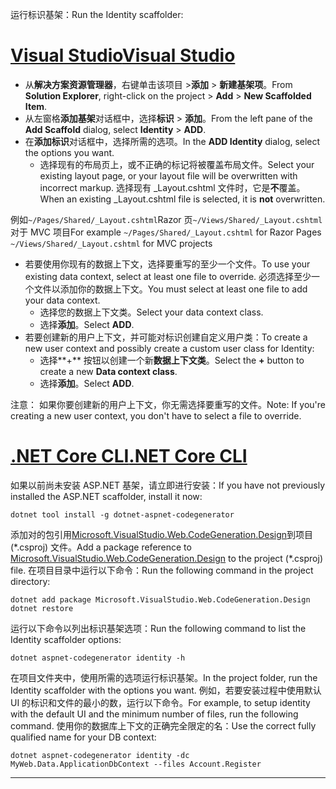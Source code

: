 <span data-ttu-id="130c5-101">运行标识基架：</span><span class="sxs-lookup"><span data-stu-id="130c5-101">Run the Identity scaffolder:</span></span>

# <a name="visual-studiotabvisual-studio"></a>[<span data-ttu-id="130c5-102">Visual Studio</span><span class="sxs-lookup"><span data-stu-id="130c5-102">Visual Studio</span></span>](#tab/visual-studio)

* <span data-ttu-id="130c5-103">从**解决方案资源管理器**，右键单击该项目 >**添加** > **新建基架项**。</span><span class="sxs-lookup"><span data-stu-id="130c5-103">From **Solution Explorer**, right-click on the project > **Add** > **New Scaffolded Item**.</span></span>
* <span data-ttu-id="130c5-104">从左窗格**添加基架**对话框中，选择**标识** > **添加**。</span><span class="sxs-lookup"><span data-stu-id="130c5-104">From the left pane of the **Add Scaffold** dialog, select **Identity** > **ADD**.</span></span>
* <span data-ttu-id="130c5-105">在**添加标识**对话框中，选择所需的选项。</span><span class="sxs-lookup"><span data-stu-id="130c5-105">In the **ADD Identity** dialog, select the options you want.</span></span>
  * <span data-ttu-id="130c5-106">选择现有的布局页上，或不正确的标记将被覆盖布局文件。</span><span class="sxs-lookup"><span data-stu-id="130c5-106">Select your existing layout page, or your layout file will be overwritten with incorrect markup.</span></span> <span data-ttu-id="130c5-107">选择现有 _Layout.cshtml 文件时，它是**不**覆盖。</span><span class="sxs-lookup"><span data-stu-id="130c5-107">When an existing _Layout.cshtml file is selected, it is **not** overwritten.</span></span>

 <span data-ttu-id="130c5-108">例如`~/Pages/Shared/_Layout.cshtml`Razor 页`~/Views/Shared/_Layout.cshtml`对于 MVC 项目</span><span class="sxs-lookup"><span data-stu-id="130c5-108">For example `~/Pages/Shared/_Layout.cshtml` for Razor Pages `~/Views/Shared/_Layout.cshtml` for MVC projects</span></span>
* <span data-ttu-id="130c5-109">若要使用你现有的数据上下文，选择要重写的至少一个文件。</span><span class="sxs-lookup"><span data-stu-id="130c5-109">To use your existing data context, select at least one file to override.</span></span> <span data-ttu-id="130c5-110">必须选择至少一个文件以添加你的数据上下文。</span><span class="sxs-lookup"><span data-stu-id="130c5-110">You must select at least one file to add your data context.</span></span>
  * <span data-ttu-id="130c5-111">选择您的数据上下文类。</span><span class="sxs-lookup"><span data-stu-id="130c5-111">Select your data context class.</span></span>
  * <span data-ttu-id="130c5-112">选择**添加**。</span><span class="sxs-lookup"><span data-stu-id="130c5-112">Select **ADD**.</span></span>
* <span data-ttu-id="130c5-113">若要创建新的用户上下文，并可能对标识创建自定义用户类：</span><span class="sxs-lookup"><span data-stu-id="130c5-113">To create a new user context and possibly create a custom user class for Identity:</span></span>
  * <span data-ttu-id="130c5-114">选择**+** 按钮以创建一个新**数据上下文类**。</span><span class="sxs-lookup"><span data-stu-id="130c5-114">Select the **+** button to create a new **Data context class**.</span></span>
  * <span data-ttu-id="130c5-115">选择**添加**。</span><span class="sxs-lookup"><span data-stu-id="130c5-115">Select **ADD**.</span></span>

<span data-ttu-id="130c5-116">注意： 如果你要创建新的用户上下文，你无需选择要重写的文件。</span><span class="sxs-lookup"><span data-stu-id="130c5-116">Note: If you're creating a new user context, you don't have to select a file to override.</span></span>

# <a name="net-core-clitabnetcore-cli"></a>[<span data-ttu-id="130c5-117">.NET Core CLI</span><span class="sxs-lookup"><span data-stu-id="130c5-117">.NET Core CLI</span></span>](#tab/netcore-cli)

<span data-ttu-id="130c5-118">如果以前尚未安装 ASP.NET 基架，请立即进行安装：</span><span class="sxs-lookup"><span data-stu-id="130c5-118">If you have not previously installed the ASP.NET scaffolder, install it now:</span></span>

```cli
dotnet tool install -g dotnet-aspnet-codegenerator
```

<span data-ttu-id="130c5-119">添加对的包引用[Microsoft.VisualStudio.Web.CodeGeneration.Design](https://www.nuget.org/packages/Microsoft.VisualStudio.Web.CodeGeneration.Design/)到项目 (\*.csproj) 文件。</span><span class="sxs-lookup"><span data-stu-id="130c5-119">Add a package reference to [Microsoft.VisualStudio.Web.CodeGeneration.Design](https://www.nuget.org/packages/Microsoft.VisualStudio.Web.CodeGeneration.Design/) to the project (\*.csproj) file.</span></span> <span data-ttu-id="130c5-120">在项目目录中运行以下命令：</span><span class="sxs-lookup"><span data-stu-id="130c5-120">Run the following command in the project directory:</span></span>

```cli
dotnet add package Microsoft.VisualStudio.Web.CodeGeneration.Design
dotnet restore
```

<span data-ttu-id="130c5-121">运行以下命令以列出标识基架选项：</span><span class="sxs-lookup"><span data-stu-id="130c5-121">Run the following command to list the Identity scaffolder options:</span></span>

```cli
dotnet aspnet-codegenerator identity -h
```

<span data-ttu-id="130c5-122">在项目文件夹中，使用所需的选项运行标识基架。</span><span class="sxs-lookup"><span data-stu-id="130c5-122">In the project folder, run the Identity scaffolder with the options you want.</span></span> <span data-ttu-id="130c5-123">例如，若要安装过程中使用默认 UI 的标识和文件的最小的数，运行以下命令。</span><span class="sxs-lookup"><span data-stu-id="130c5-123">For example, to setup identity with the default UI and the minimum number of files, run the following command.</span></span> <span data-ttu-id="130c5-124">使用你的数据库上下文的正确完全限定的名：</span><span class="sxs-lookup"><span data-stu-id="130c5-124">Use the correct fully qualified name for your DB context:</span></span>

```cli
dotnet aspnet-codegenerator identity -dc MyWeb.Data.ApplicationDbContext --files Account.Register
```

-------------
